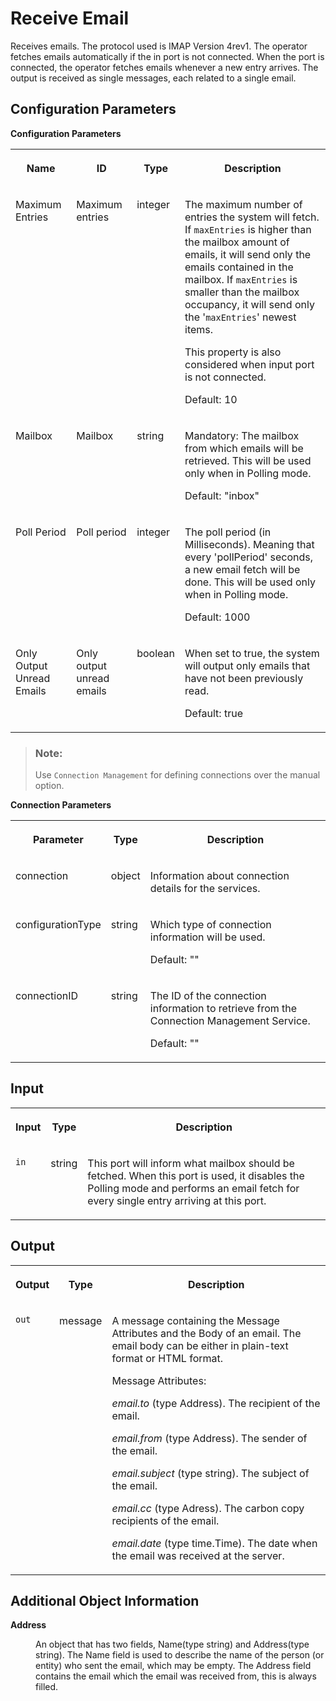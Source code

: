 <!-- loiof065059ee27e42e78391f1e687504c28 -->

# Receive Email

Receives emails. The protocol used is IMAP Version 4rev1. The operator fetches emails automatically if the in port is not connected. When the port is connected, the operator fetches emails whenever a new entry arrives. The output is received as single messages, each related to a single email.



<a name="loiof065059ee27e42e78391f1e687504c28__section_yql_2rx_cfb"/>

## Configuration Parameters

**Configuration Parameters**


<table>
<tr>
<th valign="top">

Name

</th>
<th valign="top">

ID

</th>
<th valign="top">

Type

</th>
<th valign="top">

Description

</th>
</tr>
<tr>
<td valign="top">

Maximum Entries

</td>
<td valign="top">

Maximum entries

</td>
<td valign="top">

integer

</td>
<td valign="top">

The maximum number of entries the system will fetch. If `maxEntries` is higher than the mailbox amount of emails, it will send only the emails contained in the mailbox. If `maxEntries` is smaller than the mailbox occupancy, it will send only the '`maxEntries`' newest items.

This property is also considered when input port is not connected.

Default: 10

</td>
</tr>
<tr>
<td valign="top">

Mailbox

</td>
<td valign="top">

Mailbox

</td>
<td valign="top">

string

</td>
<td valign="top">

Mandatory: The mailbox from which emails will be retrieved. This will be used only when in Polling mode.

Default: "inbox"

</td>
</tr>
<tr>
<td valign="top">

Poll Period

</td>
<td valign="top">

Poll period

</td>
<td valign="top">

integer

</td>
<td valign="top">

The poll period \(in Milliseconds\). Meaning that every 'pollPeriod' seconds, a new email fetch will be done. This will be used only when in Polling mode.

Default: 1000

</td>
</tr>
<tr>
<td valign="top">

Only Output Unread Emails

</td>
<td valign="top">

Only output unread emails

</td>
<td valign="top">

boolean

</td>
<td valign="top">

When set to true, the system will output only emails that have not been previously read.

Default: true

</td>
</tr>
</table>

> ### Note:  
> Use `Connection Management` for defining connections over the manual option.

**Connection Parameters**


<table>
<tr>
<th valign="top">

Parameter

</th>
<th valign="top">

Type

</th>
<th valign="top">

Description

</th>
</tr>
<tr>
<td valign="top">

connection

</td>
<td valign="top">

object

</td>
<td valign="top">

Information about connection details for the services.

</td>
</tr>
<tr>
<td valign="top">

configurationType

</td>
<td valign="top">

string

</td>
<td valign="top">

Which type of connection information will be used.

Default: ""

</td>
</tr>
<tr>
<td valign="top">

connectionID

</td>
<td valign="top">

string

</td>
<td valign="top">

The ID of the connection information to retrieve from the Connection Management Service.

Default: ""

</td>
</tr>
</table>



<a name="loiof065059ee27e42e78391f1e687504c28__section_svv_nw2_5db"/>

## Input


<table>
<tr>
<th valign="top">

Input

</th>
<th valign="top">

Type

</th>
<th valign="top">

Description

</th>
</tr>
<tr>
<td valign="top">

`in` 

</td>
<td valign="top">

string

</td>
<td valign="top">

This port will inform what mailbox should be fetched. When this port is used, it disables the Polling mode and performs an email fetch for every single entry arriving at this port.

</td>
</tr>
</table>



<a name="loiof065059ee27e42e78391f1e687504c28__section_cy5_qw2_5db"/>

## Output


<table>
<tr>
<th valign="top">

Output

</th>
<th valign="top">

Type

</th>
<th valign="top">

Description

</th>
</tr>
<tr>
<td valign="top">

`out` 

</td>
<td valign="top">

message

</td>
<td valign="top">

A message containing the Message Attributes and the Body of an email. The email body can be either in plain-text format or HTML format.

Message Attributes:

*email.to* \(type Address\). The recipient of the email.

*email.from* \(type Address\). The sender of the email.

*email.subject* \(type string\). The subject of the email.

*email.cc* \(type Adress\). The carbon copy recipients of the email.

*email.date* \(type time.Time\). The date when the email was received at the server.

</td>
</tr>
</table>



<a name="loiof065059ee27e42e78391f1e687504c28__section_t12_xnf_5db"/>

## Additional Object Information


<dl>
<dt><b>

Address

</b></dt>
<dd>

An object that has two fields, Name\(type string\) and Address\(type string\). The Name field is used to describe the name of the person \(or entity\) who sent the email, which may be empty. The Address field contains the email which the email was received from, this is always filled.



</dd>
</dl>

